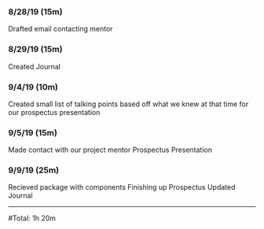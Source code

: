 ### 8/28/19 (15m)
Drafted email contacting mentor

### 8/29/19 (15m)
Created Journal

### 9/4/19 (10m)
Created small list of talking points based off what we knew at that time for our prospectus presentation

### 9/5/19 (15m)
Made contact with our project mentor
Prospectus Presentation

### 9/9/19 (25m)
Recieved package with components
Finishing up Prospectus
Updated Journal

---
#Total: 1h 20m
